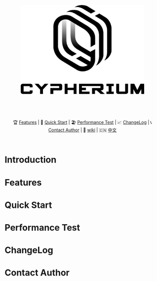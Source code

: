 
<div align="center">

<img src="https://github.com/cypherium/ContractExample/blob/master/cypher-logo-black.png" width="400" />  

<br/><br/><br/>

🏆 [Features](#features) | 🚀 [Quick Start](#quick-start) | 🏖 [Performance Test](#performance-test) | 📈 [ChangeLog](#changelog) | 📞️ [Contact Author](#contact-author) | 📖 [wiki](https://github.com/cypherium/ContractExample/wiki/Cypherium-Java-smart-contract-programming-guide) | 🇨🇳 [中文](https://github.com/cypherium/ContractExample/blob/master/README_zh.md) 


</div><br>

# Introduction
# Features
# Quick Start
# Performance Test
# ChangeLog
# Contact Author
